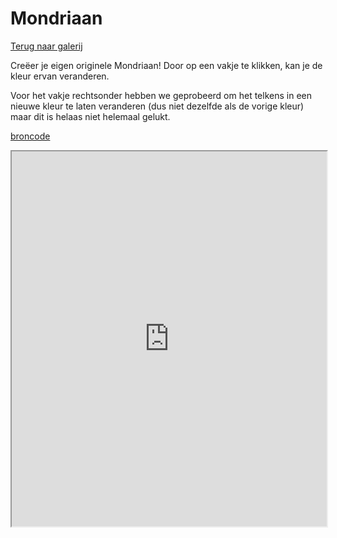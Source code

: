 # Mondriaan

[Terug naar galerij](https://arneduyver.github.io/creative-coding/gallery)

Creëer je eigen originele Mondriaan!
Door op een vakje te klikken, kan je de kleur ervan veranderen.

Voor het vakje rechtsonder hebben we geprobeerd om het telkens in een nieuwe kleur te laten veranderen (dus niet dezelfde als de vorige kleur) maar dit is helaas niet helemaal gelukt.

[broncode](https://editor.p5js.org/MijnendonckxYara/sketches/NLOhNNOjR)

<iframe width="100%" height=600 src="https://editor.p5js.org/MijnendonckxYara/full/NLOhNNOjR"></iframe>